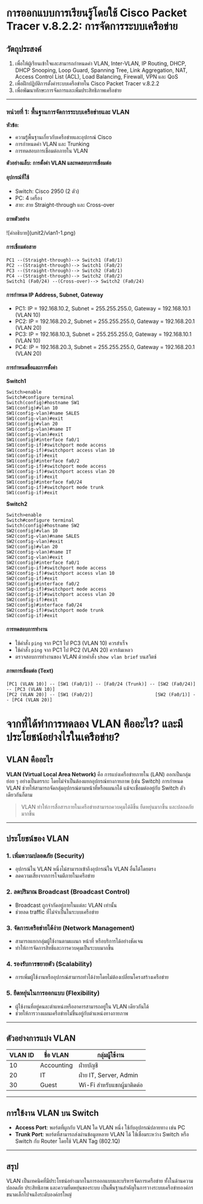 # การออกแบบการเรียนรู้โดยใช้ Cisco Packet Tracer v.8.2.2: การจัดการระบบเครือข่าย

## วัตถุประสงค์
1. เพื่อให้ผู้เรียนเข้าใจและสามารถกำหนดค่า VLAN, Inter-VLAN, IP Routing, DHCP, DHCP Snooping, Loop Guard, Spanning Tree, Link Aggregation, NAT, Access Control List (ACL), Load Balancing, Firewall, VPN และ QoS
2. เพื่อฝึกปฏิบัติการตั้งค่าระบบเครือข่ายใน Cisco Packet Tracer v.8.2.2
3. เพื่อพัฒนาทักษะการจัดการและเพิ่มประสิทธิภาพเครือข่าย

---

### หน่วยที่ 1: พื้นฐานการจัดการระบบเครือข่ายและ VLAN
**หัวข้อ:**
- ความรู้พื้นฐานเกี่ยวกับเครือข่ายและอุปกรณ์ Cisco
- การกำหนดค่า VLAN และ Trunking
- การทดสอบการเชื่อมต่อภายใน VLAN

**ตัวอย่างแล็บ: การตั้งค่า VLAN และทดสอบการเชื่อมต่อ**

#### อุปกรณ์ที่ใช้
- Switch: Cisco 2950 (2 ตัว)
- PC: 4 เครื่อง
- สาย: สาย Straight-through และ Cross-over

#### ถาพตัวอย่าง

!\[คำอธิบาย]\(unit2/vlan1-1.png)

#### การเชื่อมต่อสาย
```
PC1 --(Straight-through)--> Switch1 (Fa0/1)
PC2 --(Straight-through)--> Switch1 (Fa0/2)
PC3 --(Straight-through)--> Switch2 (Fa0/1)
PC4 --(Straight-through)--> Switch2 (Fa0/2)
Switch1 (Fa0/24) --(Cross-over)--> Switch2 (Fa0/24)
```

#### การกำหนด IP Address, Subnet, Gateway
- PC1: IP = 192.168.10.2, Subnet = 255.255.255.0, Gateway = 192.168.10.1 (VLAN 10)
- PC2: IP = 192.168.20.2, Subnet = 255.255.255.0, Gateway = 192.168.20.1 (VLAN 20)
- PC3: IP = 192.168.10.3, Subnet = 255.255.255.0, Gateway = 192.168.10.1 (VLAN 10)
- PC4: IP = 192.168.20.3, Subnet = 255.255.255.0, Gateway = 192.168.20.1 (VLAN 20)

#### การกำหนดชื่อและการตั้งค่า
**Switch1**
```plaintext
Switch>enable
Switch#configure terminal
Switch(config)#hostname SW1
SW1(config)#vlan 10
SW1(config-vlan)#name SALES
SW1(config-vlan)#exit
SW1(config)#vlan 20
SW1(config-vlan)#name IT
SW1(config-vlan)#exit
SW1(config)#interface fa0/1
SW1(config-if)#switchport mode access
SW1(config-if)#switchport access vlan 10
SW1(config-if)#exit
SW1(config)#interface fa0/2
SW1(config-if)#switchport mode access
SW1(config-if)#switchport access vlan 20
SW1(config-if)#exit
SW1(config)#interface fa0/24
SW1(config-if)#switchport mode trunk
SW1(config-if)#exit
```
**Switch2**
```plaintext
Switch>enable
Switch#configure terminal
Switch(config)#hostname SW2
SW2(config)#vlan 10
SW2(config-vlan)#name SALES
SW2(config-vlan)#exit
SW2(config)#vlan 20
SW2(config-vlan)#name IT
SW2(config-vlan)#exit
SW2(config)#interface fa0/1
SW2(config-if)#switchport mode access
SW2(config-if)#switchport access vlan 10
SW2(config-if)#exit
SW2(config)#interface fa0/2
SW2(config-if)#switchport mode access
SW2(config-if)#switchport access vlan 20
SW2(config-if)#exit
SW2(config)#interface fa0/24
SW2(config-if)#switchport mode trunk
SW2(config-if)#exit
```

#### การทดสอบการทำงาน
- ใช้คำสั่ง `ping` จาก PC1 ไป PC3 (VLAN 10) ควรสำเร็จ
- ใช้คำสั่ง `ping` จาก PC1 ไป PC2 (VLAN 20) ควรล้มเหลว
- ตรวจสอบการทำงานของ VLAN ด้วยคำสั่ง `show vlan brief` บนสวิตช์

#### ภาพการเชื่อมต่อ (Text)
```
[PC1 (VLAN 10)] -- [SW1 (Fa0/1)] -- [Fa0/24 (Trunk)] -- [SW2 (Fa0/24)] -- [PC3 (VLAN 10)]
[PC2 (VLAN 20)] -- [SW1 (Fa0/2)]                       [SW2 (Fa0/1)] -- [PC4 (VLAN 20)]
```


# จากที่ได้ทำการทดลอง VLAN คืออะไร? และมีประโยชน์อย่างไรในเครือข่าย?

## VLAN คืออะไร

**VLAN (Virtual Local Area Network)** คือ การแบ่งเครือข่ายภายใน (LAN) ออกเป็นกลุ่มย่อย ๆ อย่างเป็นตรรกะ โดยไม่จำเป็นต้องแยกอุปกรณ์ทางกายภาพ (เช่น Switch) การกำหนด VLAN ช่วยให้สามารถจัดกลุ่มอุปกรณ์ตามหน้าที่หรือแผนกได้ แม้จะเชื่อมต่ออยู่กับ Switch ตัวเดียวกันก็ตาม

> VLAN ทำให้การสื่อสารภายในเครือข่ายสามารถควบคุมได้ดีขึ้น ยืดหยุ่นมากขึ้น และปลอดภัยมากขึ้น

---

## ประโยชน์ของ VLAN

### 1. เพิ่มความปลอดภัย (Security)
- อุปกรณ์ใน VLAN หนึ่งไม่สามารถเข้าถึงอุปกรณ์ใน VLAN อื่นได้โดยตรง
- ลดความเสี่ยงจากการโจมตีภายในเครือข่าย

### 2. ลดปริมาณ Broadcast (Broadcast Control)
- Broadcast ถูกจำกัดอยู่ภายในแต่ละ VLAN เท่านั้น
- ช่วยลด traffic ที่ไม่จำเป็นในระบบเครือข่าย

### 3. จัดการเครือข่ายได้ง่าย (Network Management)
- สามารถแยกกลุ่มผู้ใช้งานตามแผนก หน้าที่ หรือบริการได้อย่างชัดเจน
- ทำให้การจัดการสิทธิ์และการควบคุมเป็นระบบมากขึ้น

### 4. รองรับการขยายตัว (Scalability)
- การเพิ่มผู้ใช้งานหรืออุปกรณ์สามารถทำได้ง่ายโดยไม่ต้องเปลี่ยนโครงสร้างเครือข่าย

### 5. ยืดหยุ่นในการออกแบบ (Flexibility)
- ผู้ใช้งานที่อยู่คนละตำแหน่งหรืออาคารสามารถอยู่ใน VLAN เดียวกันได้
- ช่วยให้การวางแผนเครือข่ายไม่ขึ้นอยู่กับตำแหน่งทางกายภาพ

---

## ตัวอย่างการแบ่ง VLAN

| VLAN ID | ชื่อ VLAN   | กลุ่มผู้ใช้งาน                    |
|---------|-------------|------------------------------------|
| 10      | Accounting  | ฝ่ายบัญชี                         |
| 20      | IT          | ฝ่าย IT, Server, Admin            |
| 30      | Guest       | Wi-Fi สำหรับแขกผู้มาติดต่อ        |

---

## การใช้งาน VLAN บน Switch

- **Access Port**: พอร์ตที่ผูกกับ VLAN ใด VLAN หนึ่ง ใช้กับอุปกรณ์ปลายทาง เช่น PC
- **Trunk Port**: พอร์ตที่สามารถส่งผ่านข้อมูลหลาย VLAN ได้ ใช้เชื่อมระหว่าง Switch หรือ Switch กับ Router โดยใช้ VLAN Tag (802.1Q)

---

## สรุป

VLAN เป็นเทคนิคที่มีประโยชน์อย่างมากในการออกแบบและบริหารจัดการเครือข่าย ทั้งในด้านความปลอดภัย ประสิทธิภาพ และความยืดหยุ่นของระบบ เป็นพื้นฐานสำคัญในการวางระบบเครือข่ายองค์กรขนาดเล็กไปจนถึงระดับองค์กรใหญ่
